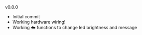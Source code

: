 
v0.0.0
- Initial commit
- Working hardware wiring!
- Working :cloud: functions to change led brightness and message
